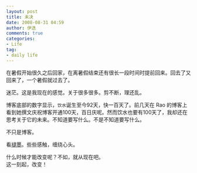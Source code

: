 ```yaml
---
layout: post
title: 未决
date: 2008-08-31 04:59
author: 伊迭
comments: true
categories: 
- Life
tag:
- daily life
---
```


在暑假开始很久之后回家，在离暑假结束还有很长一段时间时提前回来。回去了又回来了，一个暑假就过去了。

迷茫。这是我现在的感觉。关于很多很多。剪不断，理还乱。

博客底部的数字显示，`饮水`诞生至今92天，快一百天了。前几天在 Rao 的博客上看到她撰文庆祝博客开通100天，百日庆呢。然而饮水也要有100天了，我却还在思考关于它的未来。不知道要写什么。不是不知道要写什么。

不只是博客。

看<a href="http://www.mifengtd.cn/" target="_blank" title="褪墨">褪墨</a>。些些感触，缠绕心头。

什么时候才能改变呢？不如，就从现在吧。  
这一刻起，改变！